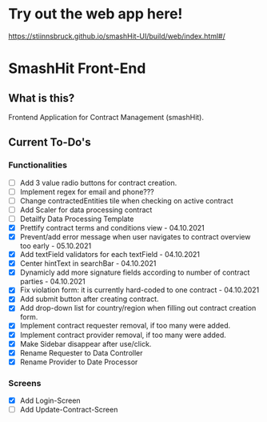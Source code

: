 # Try out the web app here!
https://stiinnsbruck.github.io/smashHit-UI/build/web/index.html#/

# SmashHit Front-End

## What is this?
Frontend Application for Contract Management (smashHit).

## Current To-Do's
### Functionalities
- [ ] Add 3 value radio buttons for contract creation.
- [ ] Implement regex for email and phone???
- [ ] Change contractedEntities tile when checking on active contract
- [ ] Add Scaler for data processing contract
- [ ] Detailfy Data Processing Template
- [X] Prettify contract terms and conditions view - 04.10.2021
- [X] Prevent/add error message when user navigates to contract overview too early - 05.10.2021
- [X] Add textField validators for each textField - 04.10.2021
- [X] Center hintText in searchBar - 04.10.2021
- [X] Dynamicly add more signature fields according to number of contract parties - 04.10.2021
- [X] Fix violation form: it is currently hard-coded to one contract - 04.10.2021
- [X] Add submit button after creating contract.
- [X] Add drop-down list for country/region when filling out contract creation form.
- [X] Implement contract requester removal, if too many were added.
- [X] Implement contract provider removal, if too many were added.
- [X] Make Sidebar disappear after use/click.
- [X] Rename Requester to Data Controller
- [X] Rename Provider to Date Processor

### Screens
- [X] Add Login-Screen
- [ ] Add Update-Contract-Screen
